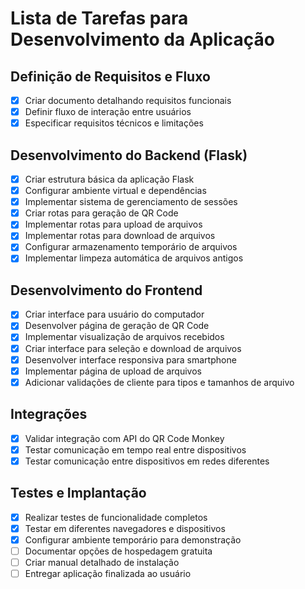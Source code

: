 # Lista de Tarefas para Desenvolvimento da Aplicação

## Definição de Requisitos e Fluxo
- [x] Criar documento detalhando requisitos funcionais
- [x] Definir fluxo de interação entre usuários
- [x] Especificar requisitos técnicos e limitações

## Desenvolvimento do Backend (Flask)
- [x] Criar estrutura básica da aplicação Flask
- [x] Configurar ambiente virtual e dependências
- [x] Implementar sistema de gerenciamento de sessões
- [x] Criar rotas para geração de QR Code
- [x] Implementar rotas para upload de arquivos
- [x] Implementar rotas para download de arquivos
- [x] Configurar armazenamento temporário de arquivos
- [x] Implementar limpeza automática de arquivos antigos

## Desenvolvimento do Frontend
- [x] Criar interface para usuário do computador
- [x] Desenvolver página de geração de QR Code
- [x] Implementar visualização de arquivos recebidos
- [x] Criar interface para seleção e download de arquivos
- [x] Desenvolver interface responsiva para smartphone
- [x] Implementar página de upload de arquivos
- [x] Adicionar validações de cliente para tipos e tamanhos de arquivo

## Integrações
- [x] Validar integração com API do QR Code Monkey
- [x] Testar comunicação em tempo real entre dispositivos
- [x] Testar comunicação entre dispositivos em redes diferentes

## Testes e Implantação
- [x] Realizar testes de funcionalidade completos
- [x] Testar em diferentes navegadores e dispositivos
- [x] Configurar ambiente temporário para demonstração
- [ ] Documentar opções de hospedagem gratuita
- [ ] Criar manual detalhado de instalação
- [ ] Entregar aplicação finalizada ao usuário
